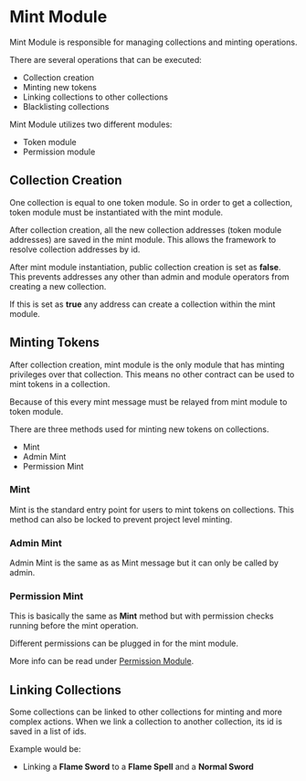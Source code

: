 # Mint Module

Mint Module is responsible for managing collections and minting operations.

There are several operations that can be executed:

- Collection creation
- Minting new tokens
- Linking collections to other collections
- Blacklisting collections

Mint Module utilizes two different modules:

- Token module
- Permission module

## Collection Creation

One collection is equal to one token module. So in order to get a collection, token module must be instantiated with the mint module.

After collection creation, all the new collection addresses (token module addresses) are saved in the mint module. This allows the framework to resolve collection addresses by id.

After mint module instantiation, public collection creation is set as **false**. This prevents addresses any other than admin and module operators from creating a new collection. 

If this is set as **true** any address can create a collection within the mint module.

## Minting Tokens

After collection creation, mint module is the only module that has minting privileges over that collection. This means no other contract can be used to mint tokens in a collection.

Because of this every mint message must be relayed from mint module to token module.

There are three methods used for minting new tokens on collections.

- Mint
- Admin Mint
- Permission Mint

### Mint

Mint is the standard entry point for users to mint tokens on collections. This method can also be locked to prevent project level minting. 

### Admin Mint

Admin Mint is the same as as Mint message but it can only be called by admin.

### Permission Mint

This is basically the same as **Mint** method but with permission checks running before the mint operation.

Different permissions can be plugged in for the mint module.

More info can be read under [Permission Module](/docs/komple-framework/modules/07-Permission-Module.md).

## Linking Collections

Some collections can be linked to other collections for minting and more complex actions. When we link a collection to another collection, its id is saved in a list of ids.

Example would be:

- Linking a **Flame Sword** to a **Flame Spell** and a **Normal Sword**
